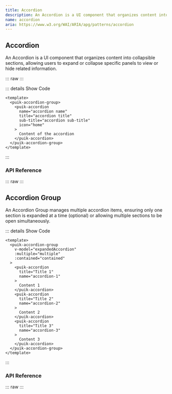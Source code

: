 ```yaml
---
title: Accordion
description: An Accordion is a UI component that organizes content into collapsible sections, allowing users to expand or collapse specific panels to view or hide related information.
name: accordion
aria: https://www.w3.org/WAI/ARIA/apg/patterns/accordion
---
```


<script setup>
  import Accordion from '@vitepress/components/Accordion.vue';
  import AccordionGroup from '@vitepress/components/AccordionGroup.vue';
  import DataAttributes from '@vitepress/components/DataAttributes.vue';
  import ComponentOverview from '@vitepress/components/ComponentOverview.vue';

  const accordion_attributes = [
    {
      prop: 'name',
      default: 'none',
      type: 'string',
      description: 'Name used by parent AccordionGroup to expand/collapse accordion',
      required: true
    },
    {
      prop: 'title',
      default: 'none',
      type: 'string',
      description: 'Title displayed in the header',
      required: false
    },
    {
      prop: 'subTitle',
      default: 'none',
      type: 'string',
      description: 'Sub title displayed in the header',
      required: false
    },
    {
      prop: 'icon',
      default: 'none',
      type: 'string',
      description: 'Sets the name for header icon (see Material Symbols: https://fonts.google.com/icons)',
      required: false
    },
    {
      prop: 'disabled',
      default: 'none',
      type: 'boolean',
      description: 'Sets accordion disabled',
      required: false
    },
    {
      prop: 'borderNone',
      default: 'none',
      type: 'boolean',
      description: 'Removes borders',
      required: false
    },
    {
      prop: 'dataTest',
      default: 'none',
      type: 'string',
      description: 'Sets the data-test attribute to target elements and facilitate end-to-end testing',
      required: false
    }
  ];

    const accordion_group_attributes = [
    {
      prop: 'modelValue',
      default: 'none',
      type: 'string | string[] | null',
      description: 'v-model to control expanded accordions',
      required: false
    },
    {
      prop: 'multiple',
      default: 'none',
      type: 'boolean',
      description: 'Allows multiple accordions to be expanded',
      required: false
    },
    {
      prop: 'contained',
      default: 'none',
      type: 'boolean',
      description: 'Removes space between accordion',
      required: false
    },
  ];
</script>

## Accordion

An Accordion is a UI component that organizes content into collapsible sections, allowing users to expand or collapse specific panels to view or hide related information.

::: raw
<ComponentOverview>
  <Accordion />
</ComponentOverview>
:::

::: details Show Code

```vue
<template>
  <puik-accordion-group>
    <puik-accordion
      name="accordion name"
      title="accordion title"
      sub-title="accordion sub-title"
      icon="home"
    >
      Content of the accordion
    </puik-accordion>
  </puik-accordion-group>
</template>
```

:::

### API Reference

::: raw
<DataAttributes :attributes="accordion_attributes" />
:::

## Accordion Group

An Accordion Group manages multiple accordion items, ensuring only one section is expanded at a time (optional) or allowing multiple sections to be open simultaneously.

<ComponentOverview>
  <AccordionGroup />
</ComponentOverview>

::: details Show Code

```vue
<template>
  <puik-accordion-group
    v-model="expandedAccordion"
    :multiple="multiple"
    :contained="contained"
  >
    <puik-accordion
      title="Title 1"
      name="accordion-1"
    >
      Content 1
    </puik-accordion>
    <puik-accordion
      title="Title 2"
      name="accordion-2"
    >
      Content 2
    </puik-accordion>
    <puik-accordion
      title="Title 3"
      name="accordion-3"
    >
      Content 3
    </puik-accordion>
  </puik-accordion-group>
</template>
```

:::

### API Reference

::: raw
<DataAttributes :attributes="accordion_group_attributes" />
:::
